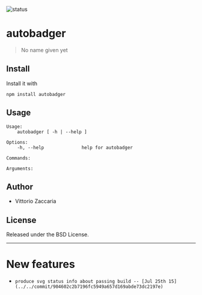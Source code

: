 ![status](https://img.shields.io/badge/build-fails-red.svg)
# autobadger
> No name given yet

## Install

Install it with

```
npm install autobadger
```
## Usage

```
Usage:
    autobadger [ -h | --help ]

Options:
	-h, --help              help for autobadger

Commands:

Arguments:

```

## Author

* Vittorio Zaccaria

## License
Released under the BSD License.

***



# New features

-     produce svg status info about passing build -- [Jul 25th 15](../../commit/904602c2b7196fc5949a657d169abde73dc2197e)
